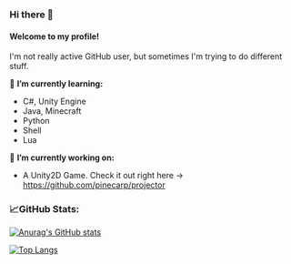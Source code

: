 ### Hi there 👋 
#### Welcome to my profile!
I'm not really active GitHub user, but sometimes I'm trying to do different stuff.


🌱 **I’m currently learning:**
- C#, Unity Engine
- Java, Minecraft
- Python
- Shell
- Lua


🔭 **I’m currently working on:**
- A Unity2D Game. Check it out right here -> https://github.com/pinecarp/projector


### 📈GitHub Stats:


[![Anurag's GitHub stats](https://github-readme-stats.vercel.app/api?username=pinecarp)](https://github.com/anuraghazra/github-readme-stats)

[![Top Langs](https://github-readme-stats.vercel.app/api/top-langs/?username=pinecarp)](https://github.com/anuraghazra/github-readme-stats)


